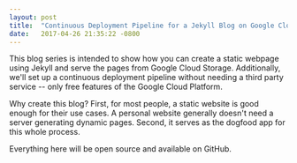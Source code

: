 ```yaml
---
layout: post
title:  "Continuous Deployment Pipeline for a Jekyll Blog on Google Cloud Storage"
date:   2017-04-26 21:35:22 -0800
---
```


This blog series is intended to show how you can create a static webpage using
Jekyll and serve the pages from Google Cloud Storage. Additionally, we'll set
up a continuous deployment pipeline without needing a third party service --
only free features of the Google Cloud Platform.

Why create this blog? First, for most people, a static website is good enough
for their use cases. A personal website generally doesn't need a server
generating dynamic pages. Second, it serves as the dogfood app for this whole
process.

Everything here will be open source and available on GitHub.
